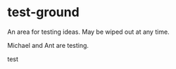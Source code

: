 # test-ground

An area for testing ideas.  May be wiped out at any time.

Michael and Ant are testing.


test
